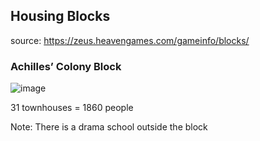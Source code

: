 ## Housing Blocks
source: https://zeus.heavengames.com/gameinfo/blocks/

### Achilles’ Colony Block

![image](https://github.com/kiwiAnton/zeus/assets/102251049/c08011e8-07f5-4351-94c9-4537a2279705)


31 townhouses = 1860 people

Note:
There is a drama school outside the block
